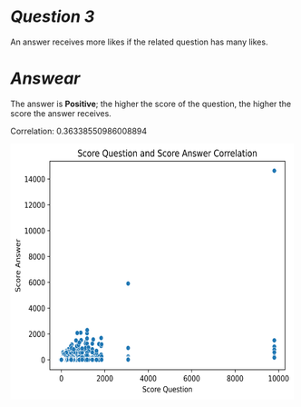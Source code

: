 # *Question  3*

An answer receives more likes if the related question has many likes.

# *Answear*

The answer is **Positive**; the higher the score of the question, the higher the score the answer receives.

Correlation: 0.36338550986008894

<img src="./Result%20question%203.png" width="500" height="450">
